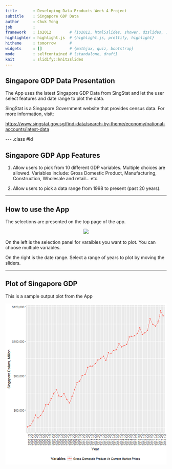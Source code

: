```yaml
---
title       : Developing Data Products Week 4 Project
subtitle    : Singapore GDP Data
author      : Chuk Yong
job         : 
framework   : io2012        # {io2012, html5slides, shower, dzslides, ...}
highlighter : highlight.js  # {highlight.js, prettify, highlight}
hitheme     : tomorrow      # 
widgets     : []            # {mathjax, quiz, bootstrap}
mode        : selfcontained # {standalone, draft}
knit        : slidify::knit2slides
---
```

## Singapore GDP Data Presentation 

The App uses the latest Singapore GDP Data from SingStat and let the user select features and date range to plot the data.

SingStat is a Singapore Government website that provides census data.  For more information, visit:

https://www.singstat.gov.sg/find-data/search-by-theme/economy/national-accounts/latest-data



--- .class #id 

## Singapore GDP App Features

1. Allow users to pick from 10 different GDP variables.  Multiple choices are allowed.
Variables include: Gross Domestic Product, Manufacturing, Construction, Wholesale and retail... etc.

2. Allow users to pick a data range from 1998 to present (past 20 years).

---

## How to use the App

The selections are presented on the top page of the app.  
<div style='text-align: center;'>
    <img height='300' src='D:/Coursera Data Science/Developing Data Products/Week4Project/SingaporeGDPSlides/App Screen Capture.png' />
</div>

On the left is the selection panel for varaibles you want to plot.  You can choose multiple variables.

On the right is the date range.  Select a range of years to plot by moving the sliders.

---
## Plot of Singapore GDP

This is a sample output plot from the App

![plot of chunk unnamed-chunk-1](assets/fig/unnamed-chunk-1-1.png)




